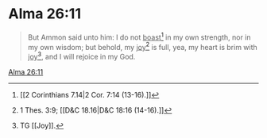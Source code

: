 # Alma 26:11

> But Ammon said unto him: I do not <u>boast</u>[^a] in my own strength, nor in my own wisdom; but behold, my <u>joy</u>[^b] is full, yea, my heart is brim with <u>joy</u>[^c], and I will rejoice in my God.

[Alma 26:11](https://www.churchofjesuschrist.org/study/scriptures/bofm/alma/26?lang=eng&id=p11#p11)


[^a]: [[2 Corinthians 7.14|2 Cor. 7:14 (13-16).]]
[^b]: 1 Thes. 3:9; [[D&C 18.16|D&C 18:16 (14-16).]]
[^c]: TG [[Joy]].
